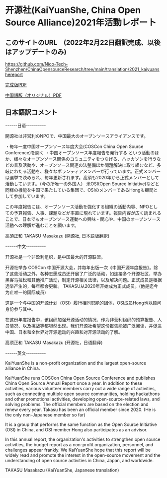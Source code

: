# 开源社(KaiYuanShe, China Open Source Alliance)2021年活動レポート

## このサイトのURL　(2022年2月22日翻訳完成、以後はアップデートのみ)

https://github.com/Nico-Tech-Shenzhen/ChinaOpensourceResearch/tree/main/translation/2021_kaiyuanshereport

[完成版PDF](https://github.com/Nico-Tech-Shenzhen/ChinaOpensourceResearch/blob/main/translation/2021_kaiyuanshereport/2021%20%E5%BC%80%E6%BA%90%E7%A4%BE%E5%B9%B4%E5%BA%A6%E6%8A%A5%E5%91%8AJP.pdf)

[中国語版（オリジナル）PDF](https://github.com/Nico-Tech-Shenzhen/ChinaOpensourceResearch/blob/main/translation/2021_kaiyuanshereport/2021%20%E5%BC%80%E6%BA%90%E7%A4%BE%E5%B9%B4%E5%BA%A6%E6%8A%A5%E5%91%8A.pdf)


## 日本語訳コメント

------日语----------

開源社は非営利のNPOで、中国最大のオープンソースアライアンスです。

・毎年一度中国オープンソース年度大会(COSCon China Open Source Conference)を開く
・中国オープンソース年度報告を発行する
という活動のほか、様々なオープンソース関係のコミュニティをつなげる、ハッカソンを行うなどの普及活動や、オープンソース関連の法整備ほか問題解決に取り組むなど、多岐にわたる活動を、様々なボランティアメンバーが行っています。正式メンバーは選挙で決められ、毎年更新されます。高須も2020年から正式メンバーとして活動しています。（今の所唯一の外国人）
米OSI(Open Source Initiative)などと同様の機能を中国で果たしている集団で、OSIのメンバーであるHongも顧問として参加しています。

この年度報告には、オープンソース活動を強化する組織の活動内容、NPOとしての予算報告、人事、課題などが率直に現れています。報告内容が広く読まれることで、日本でもオープンソース運動への興味・関心や、中国のオープンソース活動への理解が進むことを願います。

高須正和 TAKASU Masakazu (開源社, 日本語版翻訳)

------中文----------

开源社是一个非盈利组织，是中国最大的开源联盟。

开源社举办 COSCon 中国开源大会，并每年出版一次《中国开源年度报告》。除了这些活动之外，各种志愿成员还开展了广泛的活动，如连接多个开源社区，举办黑客马拉松和其他推广活动，制定开源相关法律，以及解决问题。正式成员是根据选举产生的，每年都会更新。
TAKASU从2020年开始成为正式成员。(他是迄今为止唯一的国际成员)

这是一个与中国的开源计划（OSI）履行相同职能的团体，OSI成员Hong也以顾问身份参与其中。

在这份年度报告中，该组织加强开源活动的情况、作为非营利组织的预算报告、人员情况、以及挑战等都坦然出现。我们开源社希望这份报告能被广泛阅读，并促进中国、日本和全世界对开源运动的兴趣和对开源活动的了解。

高须正和 TAKASU Masakazu (开源社，日语翻译)

------英文----------

KaiYuanShe is a non-profit organization and the largest open-source alliance in China.

KaiYuanShe runs COSCon China Open Source Conference and publishes China Open Source Annual Report once a year. In addition to these activities, various volunteer members carry out a wide range of activities, such as connecting multiple open source communities, holding hackathons and other promotional activities, developing open-source-related laws, and solving problems. The official members are based on the election and renew every year. 
Takasu has been an official member since 2020. (He is the only non-Japanese member so far)

It is a group that performs the same function as the Open Source Initiative (OSI) in China, and OSI member Hong also participates as an advisor.

In this annual report, the organization's activities to strengthen open source activities, the budget report as a non-profit organization, personnel, and challenges appear frankly. We KaiYuanShe hope that this report will be widely read and promote the interest in the open-source movement and the understanding of open source activities in China, Japan, and worldwide.

TAKASU Masakazu (KaiYuanShe, Japanese translation)

